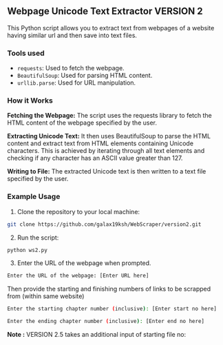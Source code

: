 ## Webpage Unicode Text Extractor VERSION 2

This Python script allows you to extract text from webpages of a website having similar url and then save into text files.

### Tools used

- `requests`: Used to fetch the webpage.
- `BeautifulSoup`: Used for parsing HTML content.
- `urllib.parse`: Used for URL manipulation.

### How it Works
**Fetching the Webpage:** The script uses the requests library to fetch the HTML content of the webpage specified by the user.

**Extracting Unicode Text:** It then uses BeautifulSoup to parse the HTML content and extract text from HTML elements containing Unicode characters. This is achieved by iterating through all text elements and checking if any character has an ASCII value greater than 127.

**Writing to File:** The extracted Unicode text is then written to a text file specified by the user.


### Example Usage
1. Clone the repository to your local machine:
```bash
git clone https://github.com/galax19ksh/WebScraper/version2.git
```

2. Run the script:

```bash
python ws2.py
```

3. Enter the URL of the webpage when prompted.
```bash
Enter the URL of the webpage: [Enter URL here] 
```
Then provide the starting and finishing numbers of links to be scrapped from (within same website)
```bash
Enter the starting chapter number (inclusive): [Enter start no here]
```
```bash
Enter the ending chapter number (inclusive): [Enter end no here]
```

**Note :** VERSION 2.5 takes an additional input of starting file no:


